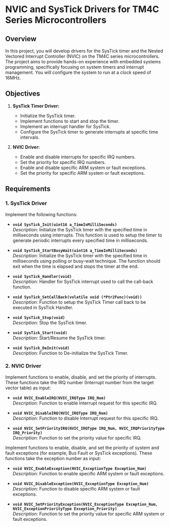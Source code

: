 # NVIC and SysTick Drivers for TM4C Series Microcontrollers

## Overview
In this project, you will develop drivers for the SysTick timer and the Nested Vectored Interrupt Controller (NVIC) on the TM4C series microcontrollers. The project aims to provide hands-on experience with embedded systems programming, specifically focusing on system timers and interrupt management. You will configure the system to run at a clock speed of 16MHz.

## Objectives

1. **SysTick Timer Driver:**
   - Initialize the SysTick timer.
   - Implement functions to start and stop the timer.
   - Implement an interrupt handler for SysTick.
   - Configure the SysTick timer to generate interrupts at specific time intervals.

2. **NVIC Driver:**
   - Enable and disable interrupts for specific IRQ numbers.
   - Set the priority for specific IRQ numbers.
   - Enable and disable specific ARM system or fault exceptions.
   - Set the priority for specific ARM system or fault exceptions.

## Requirements

### 1. SysTick Driver
Implement the following functions:

- **`void SysTick_Init(uint16 a_TimeInMilliSeconds)`**  
  *Description:* Initialize the SysTick timer with the specified time in milliseconds using interrupts. This function is used to setup the timer to generate periodic interrupts every specified time in milliseconds.

- **`void SysTick_StartBusyWait(uint16 a_TimeInMilliSeconds)`**  
  *Description:* Initialize the SysTick timer with the specified time in milliseconds using polling or busy-wait technique. The function should exit when the time is elapsed and stops the timer at the end.

- **`void SysTick_Handler(void)`**  
  *Description:* Handler for SysTick interrupt used to call the call-back function.

- **`void SysTick_SetCallBack(volatile void (*Ptr2Func)(void))`**  
  *Description:* Function to setup the SysTick Timer call back to be executed in SysTick Handler.

- **`void SysTick_Stop(void)`**  
  *Description:* Stop the SysTick timer.

- **`void SysTick_Start(void)`**  
  *Description:* Start/Resume the SysTick timer.

- **`void SysTick_DeInit(void)`**  
  *Description:* Function to De-initialize the SysTick Timer.

### 2. NVIC Driver
Implement functions to enable, disable, and set the priority of interrupts. These functions take the IRQ number (Interrupt number from the target vector table) as input:

- **`void NVIC_EnableIRQ(NVIC_IRQType IRQ_Num)`**  
  *Description:* Function to enable Interrupt request for this specific IRQ.

- **`void NVIC_DisableIRQ(NVIC_IRQType IRQ_Num)`**  
  *Description:* Function to disable Interrupt request for this specific IRQ.

- **`void NVIC_SetPriorityIRQ(NVIC_IRQType IRQ_Num, NVIC_IRQPriorityType IRQ_Priority)`**  
  *Description:* Function to set the priority value for specific IRQ.

Implement functions to enable, disable, and set the priority of system and fault exceptions (for example, Bus Fault or SysTick exceptions). These functions take the exception number as input:

- **`void NVIC_EnableException(NVIC_ExceptionType Exception_Num)`**  
  *Description:* Function to enable specific ARM system or fault exceptions.

- **`void NVIC_DisableException(NVIC_ExceptionType Exception_Num)`**  
  *Description:* Function to disable specific ARM system or fault exceptions.

- **`void NVIC_SetPriorityException(NVIC_ExceptionType Exception_Num, NVIC_ExceptionPriorityType Exception_Priority)`**  
  *Description:* Function to set the priority value for specific ARM system or fault exceptions.
